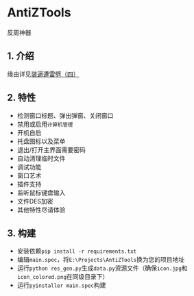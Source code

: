 # AntiZTools
反周神器

## 1. 介绍
缘由详见[装逼遭雷劈（四）](https://xzynb.top/blog/%E8%A3%85%E9%80%BC%E9%81%AD%E9%9B%B7%E5%8A%88%EF%BC%884%EF%BC%89/)

## 2. 特性
- 检测窗口标题、弹出弹窗、关闭窗口
- 禁用或启用`计算机管理`
- 开机自启
- 托盘图标以及菜单
- 退出/打开主界面需要密码
- 自动清理临时文件
- 调试功能
- 窗口艺术
- 插件支持
- 监听鼠标键盘输入
- 文件DES加密
- 其他特性尽请体验

## 3. 构建
- 安装依赖`pip install -r requirements.txt`
- 编辑`main.spec`，将`E:\Projects\AntiZTools`换为您的项目地址
- 运行`python res_gen.py`生成`data.py`资源文件（确保`icon.jpg`和`icon_colored.png`在同级目录下）
- 运行`pyinstaller main.spec`构建
